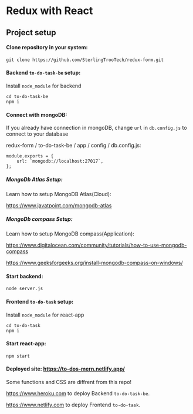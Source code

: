 # Redux with React

## Project setup
#### Clone repository in your system:
```
git clone https://github.com/SterlingTrooTech/redux-form.git
```

#### Backend `to-do-task-be` setup:
Install `node_module` for backend
```
cd to-do-task-be
npm i
```

#### Connect with mongoDB:
If you already have connection in mongoDB, change `url` in `db.config.js` to connect to your database

redux-form / to-do-task-be / app / config / db.config.js:
```
module.exports = {
    url: `mongodb://localhost:27017`,
};
```
##### MongoDb Atlas Setup:
Learn how to setup MongoDB Atlas(Cloud):

https://www.javatpoint.com/mongodb-atlas

##### MongoDb compass Setup:
Learn how to setup MongoDB compass(Application):

https://www.digitalocean.com/community/tutorials/how-to-use-mongodb-compass

https://www.geeksforgeeks.org/install-mongodb-compass-on-windows/


#### Start backend:
```
node server.js
```

#### Frontend `to-do-task` setup:
Install `node_module` for react-app
```
cd to-do-task
npm i
```

#### Start react-app:
```
npm start
```

#### Deployed site: https://to-dos-mern.netlify.app/
Some functions and CSS are diffrent from this repo!

https://www.heroku.com to deploy Backend `to-do-task-be`.

https://www.netlify.com to deploy Frontend `to-do-task`.
